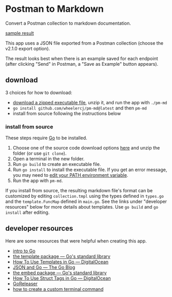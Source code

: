 # Postman to Markdown

Convert a Postman collection to markdown documentation.

[sample result](samples/calendar%20API%20v1.md)

This app uses a JSON file exported from a Postman collection (choose the v2.1.0 export option).

The result looks best when there is an example saved for each endpoint (after clicking "Send" in Postman, a "Save as Example" button appears).

## download

3 choices for how to download:

* [download a zipped executable file](https://github.com/wheelercj/pm-md/releases), unzip it, and run the app with `./pm-md`
* `go install github.com/wheelercj/pm-md@latest` and then `pm-md`
* install from source following the instructions below

### install from source

These steps require [Go](https://go.dev/) to be installed.

1. Choose one of the source code download options [here](https://github.com/wheelercj/pm-md/releases) and unzip the folder (or use `git clone`).
2. Open a terminal in the new folder.
3. Run `go build` to create an executable file.
4. Run `go install` to install the executable file. If you get an error message, you may need to [edit your PATH environment variable](https://go.dev/doc/tutorial/compile-install).
5. Run the app with `pm-md`.

If you install from source, the resulting markdown file's format can be customized by editing `collection.tmpl` using the types defined in `types.go` and the `template.FuncMap` defined in `main.go`. See the links under "developer resources" below for more details about templates. Use `go build` and `go install` after editing.

## developer resources

Here are some resources that were helpful when creating this app.

* [intro to Go](https://wheelercj.github.io/notes/pages/20221122173910.html)
* [the template package — Go's standard library](https://pkg.go.dev/text/template)
* [How To Use Templates in Go — DigitalOcean](https://www.digitalocean.com/community/tutorials/how-to-use-templates-in-go)
* [JSON and Go — The Go Blog](https://go.dev/blog/json)
* [the embed package — Go's standard library](https://pkg.go.dev/embed)
* [How To Use Struct Tags in Go — DigitalOcean](https://www.digitalocean.com/community/tutorials/how-to-use-struct-tags-in-go)
* [GoReleaser](https://goreleaser.com/)
* [how to create a custom terminal command](https://wheelercj.github.io/notes/pages/20220320181252.html)
